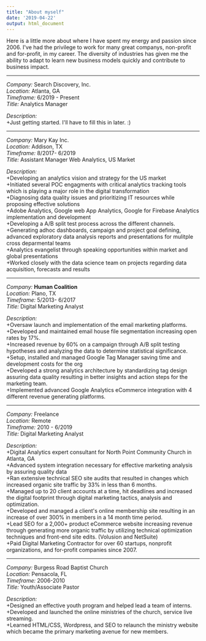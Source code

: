 ```yaml
---
title: "About myself"
date: '2019-04-22'
output: html_document
---
```

Here is a little more about where I have spent my energy and passion since 2006.  I've had the privilege to work for many great companys, non-profit and for-profit, in my career. The diversity of industries has given me the ability to adapt to learn new business models quickly and contribute to business impact.

***
*Company:* Search Discovery, Inc.  
*Location:* Atlanta, GA   
*Timeframe:* 6/2019 - Present  
*Title:* Analytics Manager

*Description:*  
  +Just getting started.  I'll have to fill this in later. :)  

***
*Company:* Mary Kay Inc.  
*Location:* Addison, TX   
*Timeframe:* 8/2017- 6/2019  
*Title:* Assistant Manager Web Analytics, US Market

*Description:*  
  +Developing an analytics vision and strategy for the US market  
  +Initiated several POC engagments with critical analytics tracking tools which is playing a major role in the digital transformation  
  +Diagnosing data quality issues and prioritizing IT resources while proposing effective solutions   
  +Adobe Analytics, Google web App Analytics, Google for Firebase Analytics implementation and development  
  +Developing a A/B split test process across the different channels.  
  +Generating adhoc dashboards, campaign and project goal defining, advanced exploratory data analysis reports and presentations for mulitple cross deparmental teams  
  +Analytics evangelist through speaking opportunities within market and global presentations  
  +Worked closely with the data science team on projects regarding data acquisition, forecasts and results  

***  
*Company:* **Human Coalition**  
*Location:* Plano, TX   
*Timeframe:* 5/2013- 6/2017  
*Title:* Digital Marketing Analyst

*Description:*  
+Oversaw launch and implementation of the email marketing platforms.  
+Developed and maintained email house file segmentation increasing open rates by 17%.  
+Increased revenue by 60% on a campaign through A/B split testing hypotheses and analyzing the data to determine statistical significance.  
+Setup, installed and managed Google Tag Manager saving time and development costs for the org  
+Developed a strong analytics architecture by standardizing tag design assuring data quality resulting in better insights and action steps for the marketing team.  
+Implemented advanced Google Analytics eCommerce integration with 4 different revenue generating platforms. 

***
*Company:* Freelance<br />
*Location:* Remote<br />
*Timeframe:* 2010 - 6/2019<br />
*Title:* Digital Marketing Analyst<br />

*Description:*  
+Digital Analytics expert consultant for North Point Community Church in Atlanta, GA  
+Advanced system integration necessary for effective marketing analysis by assuring quality data  
+Ran extensive technical SEO site audits that resulted in changes which increased organic site traffic by 33% in less than 6 months.  
+Managed up to 20 client accounts at a time, hit deadlines and increased the digital footprint through digital marketing tactics, analysis and optimization.  
+Developed and managed a client's online membership site resulting in an increase of over 300% in members in a 14 month time period.  
+Lead SEO for a 2,000+ product eCommerce website increasing revenue through generating more organic traffic by utilizing technical optimization techniques and front-end site edits. (Volusion and NetSuite)  
+Paid Digital Marketing Contractor for over 60 startups, nonprofit organizations, and for-profit companies since 2007.  

***
*Company:* Burgess Road Baptist Church</br>
*Location:* Pensacola, FL</br>
*Timeframe:* 2006-2010</br>
*Title:* Youth/Associate Pastor</br>

*Description:*  
+Designed an effective youth program and helped lead a team of interns.  
+Developed and launched the online ministries of the church, service live streaming.  
+Learned HTML/CSS, Wordpress, and SEO to relaunch the ministry website which became the primary marketing avenue for new members.  
